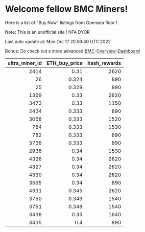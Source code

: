 # Welcome fellow BMC Miners!
Here is a list of "Buy Now" listings from Opensea floor !

Note: This is an unofficial site ! NFA DYOR

Last auto update at: Mon Oct 17 20:59:40 UTC 2022

Bonus: Do check out a more advanced [BMC-Overview-Dashboard](https://dune.com/defifunk/BMC-Overview-Dashboard)


|   ultra_miner_id |   ETH_buy_price |   hash_rewards |
|-----------------:|----------------:|---------------:|
|             2414 |           0.31  |           2620 |
|               26 |           0.324 |            890 |
|               25 |           0.329 |            890 |
|             1369 |           0.33  |           2620 |
|             3473 |           0.33  |           1150 |
|             2434 |           0.333 |            890 |
|             3068 |           0.333 |           1520 |
|              784 |           0.333 |           1530 |
|              782 |           0.333 |            890 |
|             3736 |           0.333 |            890 |
|             2936 |           0.34  |           1530 |
|             4326 |           0.34  |           2620 |
|             4327 |           0.34  |           2620 |
|             4330 |           0.34  |           2620 |
|             3595 |           0.34  |            890 |
|             4331 |           0.345 |           2620 |
|             3750 |           0.349 |           1540 |
|             3751 |           0.349 |           1540 |
|             3438 |           0.35  |           1640 |
|             3435 |           0.4   |            890 |